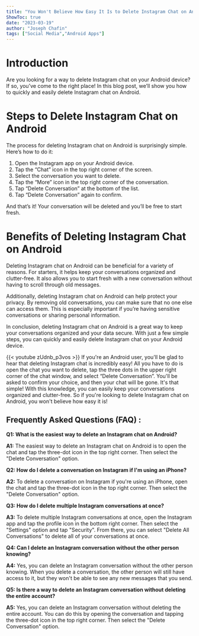 ```yaml
---
title: "You Won't Believe How Easy It Is to Delete Instagram Chat on Android!"
ShowToc: true 
date: "2023-03-19"
author: "Joseph Chafin" 
tags: ["Social Media","Android Apps"]
---
```

# Introduction

Are you looking for a way to delete Instagram chat on your Android device? If so, you’ve come to the right place! In this blog post, we’ll show you how to quickly and easily delete Instagram chat on Android. 

# Steps to Delete Instagram Chat on Android

The process for deleting Instagram chat on Android is surprisingly simple. Here’s how to do it: 

1. Open the Instagram app on your Android device. 
2. Tap the “Chat” icon in the top right corner of the screen. 
3. Select the conversation you want to delete. 
4. Tap the “More” icon in the top right corner of the conversation. 
5. Tap “Delete Conversation” at the bottom of the list. 
6. Tap “Delete Conversation” again to confirm. 

And that’s it! Your conversation will be deleted and you’ll be free to start fresh. 

# Benefits of Deleting Instagram Chat on Android

Deleting Instagram chat on Android can be beneficial for a variety of reasons. For starters, it helps keep your conversations organized and clutter-free. It also allows you to start fresh with a new conversation without having to scroll through old messages. 

Additionally, deleting Instagram chat on Android can help protect your privacy. By removing old conversations, you can make sure that no one else can access them. This is especially important if you’re having sensitive conversations or sharing personal information. 

In conclusion, deleting Instagram chat on Android is a great way to keep your conversations organized and your data secure. With just a few simple steps, you can quickly and easily delete Instagram chat on your Android device.

{{< youtube zUdnb_p3vos >}} 
If you're an Android user, you'll be glad to hear that deleting Instagram chat is incredibly easy! All you have to do is open the chat you want to delete, tap the three dots in the upper right corner of the chat window, and select “Delete Conversation”. You'll be asked to confirm your choice, and then your chat will be gone. It's that simple! With this knowledge, you can easily keep your conversations organized and clutter-free. So if you're looking to delete Instagram chat on Android, you won't believe how easy it is!

## Frequently Asked Questions (FAQ) :
**Q1: What is the easiest way to delete an Instagram chat on Android?**

**A1:** The easiest way to delete an Instagram chat on Android is to open the chat and tap the three-dot icon in the top right corner. Then select the "Delete Conversation" option.

**Q2: How do I delete a conversation on Instagram if I'm using an iPhone?**

**A2:** To delete a conversation on Instagram if you're using an iPhone, open the chat and tap the three-dot icon in the top right corner. Then select the "Delete Conversation" option.

**Q3: How do I delete multiple Instagram conversations at once?**

**A3:** To delete multiple Instagram conversations at once, open the Instagram app and tap the profile icon in the bottom right corner. Then select the "Settings" option and tap "Security". From there, you can select "Delete All Conversations" to delete all of your conversations at once.

**Q4: Can I delete an Instagram conversation without the other person knowing?**

**A4:** Yes, you can delete an Instagram conversation without the other person knowing. When you delete a conversation, the other person will still have access to it, but they won't be able to see any new messages that you send.

**Q5: Is there a way to delete an Instagram conversation without deleting the entire account?**

**A5:** Yes, you can delete an Instagram conversation without deleting the entire account. You can do this by opening the conversation and tapping the three-dot icon in the top right corner. Then select the "Delete Conversation" option.


